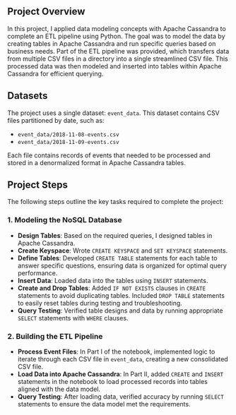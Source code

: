 ## Project Overview
In this project, I applied data modeling concepts with Apache Cassandra to complete an ETL pipeline using Python. The goal was to model the data by creating tables in Apache Cassandra and run specific queries based on business needs. Part of the ETL pipeline was provided, which transfers data from multiple CSV files in a directory into a single streamlined CSV file. This processed data was then modeled and inserted into tables within Apache Cassandra for efficient querying.

## Datasets
The project uses a single dataset: `event_data`. This dataset contains CSV files partitioned by date, such as:
- `event_data/2018-11-08-events.csv`
- `event_data/2018-11-09-events.csv`

Each file contains records of events that needed to be processed and stored in a denormalized format in Apache Cassandra tables.

## Project Steps
The following steps outline the key tasks required to complete the project:

### 1. Modeling the NoSQL Database
- **Design Tables**: Based on the required queries, I designed tables in Apache Cassandra.
- **Create Keyspace**: Wrote `CREATE KEYSPACE` and `SET KEYSPACE` statements.
- **Define Tables**: Developed `CREATE TABLE` statements for each table to answer specific questions, ensuring data is organized for optimal query performance.
- **Insert Data**: Loaded data into the tables using `INSERT` statements.
- **Create and Drop Tables**: Added `IF NOT EXISTS` clauses in `CREATE` statements to avoid duplicating tables. Included `DROP TABLE` statements to easily reset tables during testing and troubleshooting.
- **Query Testing**: Verified table designs and data by running appropriate `SELECT` statements with `WHERE` clauses.

### 2. Building the ETL Pipeline
- **Process Event Files**: In Part I of the notebook, implemented logic to iterate through each CSV file in `event_data`, creating a new consolidated CSV file.
- **Load Data into Apache Cassandra**: In Part II, added `CREATE` and `INSERT` statements in the notebook to load processed records into tables aligned with the data model.
- **Query Testing**: After loading data, verified accuracy by running `SELECT` statements to ensure the data model met the requirements.
